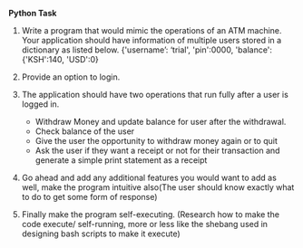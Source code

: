   **Python Task**

1. Write a program that would mimic the operations of an ATM machine.
Your application should have information of multiple users stored in a dictionary as listed below. {'username’: ‘trial', 'pin':0000, 'balance':{'KSH':140, 'USD':0}

2. Provide an option to login.

3. The application should have two operations that run fully after a user is logged in.
   * Withdraw Money and update balance for user after the withdrawal.
   * Check balance of the user
   * Give the user the opportunity to withdraw money again or to quit
   * Ask the user if they want a receipt or not for their transaction and generate a simple print statement as a receipt

4. Go ahead and add any additional features you would want to add as well, make the program intuitive also(The user should know exactly what to do to get some form of response)

5. Finally make the program self-executing. (Research how to make the code execute/ self-running, more or less like the shebang used in designing bash scripts to make it execute)
